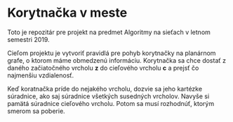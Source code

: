 # Korytnačka v meste

Toto je repozitár pre projekt na predmet Algoritmy na sieťach v letnom semestri 2019.

Cieľom projektu je vytvoriť pravidlá pre pohyb korytnačky na planárnom grafe, o ktorom máme obmedzenú informáciu. Korytnačka sa chce dostať z daného začiatočného vrcholu **z** do cieľového vrcholu **c** a prejsť čo najmenšiu vzdialenosť.

Keď koratnačka príde do nejakého vrcholu, dozvie sa jeho kartézke súradnice, ako saj súradnice všetkých susedných vrcholov. Navyše si pamätá súradnice cieľového vrcholu. Potom sa musí rozhodnúť, ktorým smerom sa poberie.
